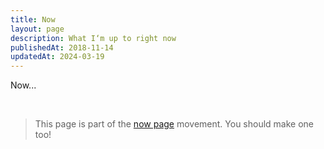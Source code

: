 ```yaml
---
title: Now
layout: page
description: What I‘m up to right now
publishedAt: 2018-11-14
updatedAt: 2024-03-19
---
```


Now...

<br />

> This page is part of the [now page](https://nownownow.com) movement. You should make one too!
